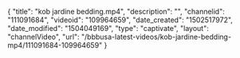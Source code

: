 {
    "title": "kob jardine bedding.mp4",
    "description": "",
    "channelid": "111091684",
    "videoid": "109964659",
    "date_created": "1502517972",
    "date_modified": "1504049169",
    "type": "captivate",
    "layout": "channelVideo",
    "url": "\/bbbusa-latest-videos\/kob-jardine-bedding-mp4\/111091684-109964659"
}